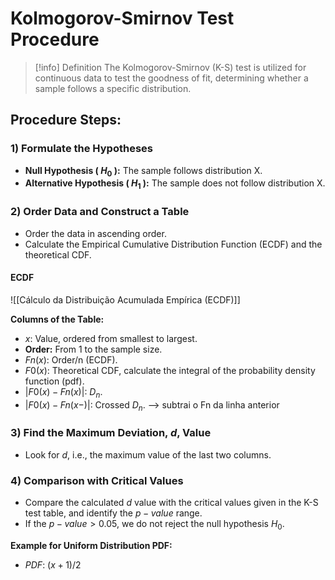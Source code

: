 # Kolmogorov-Smirnov Test Procedure

>[!info] Definition
>The Kolmogorov-Smirnov (K-S) test is utilized for continuous data to test the goodness of fit, determining whether a sample follows a specific distribution.

## **Procedure Steps:**

### **1) Formulate the Hypotheses**
   - **Null Hypothesis ( $H_0$ ):** The sample follows distribution X.
   - **Alternative Hypothesis ( $H_1$ ):** The sample does not follow distribution X.

### **2) Order Data and Construct a Table**
   - Order the data in ascending order.
   - Calculate the Empirical Cumulative Distribution Function (ECDF) and the theoretical CDF.
#### ECDF
![[Cálculo da Distribuição Acumulada Empírica (ECDF)]]
   
   **Columns of the Table:**
   - $x$: Value, ordered from smallest to largest.
   - **Order:** From 1 to the sample size.
   - $Fn(x)$: Order/n (ECDF).
   - $F0(x)$: Theoretical CDF, calculate the integral of the probability density function (pdf).
   - $|F0(x) - Fn(x)|$: $D_n$.
   - $|F0(x) - Fn(x-)|$: Crossed $D_n$.  --> subtrai o Fn da linha anterior



### **3) Find the Maximum Deviation, $d$, Value**
   - Look for $d$, i.e., the maximum value of the last two columns.

### **4) Comparison with Critical Values**
   - Compare the calculated $d$ value with the critical values given in the K-S test table, and identify the $p-value$ range.
   - If the $p-value > 0.05$, we do not reject the null hypothesis $H_0$.

   **Example for Uniform Distribution PDF:**
   - $PDF$: $(x+1)/2$


